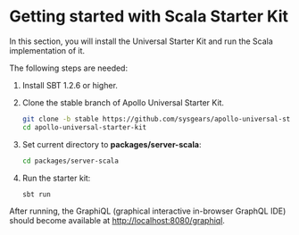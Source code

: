 # Getting started with Scala Starter Kit

In this section, you will install the Universal Starter Kit and run the Scala implementation of it.

The following steps are needed:

1. Install SBT 1.2.6 or higher.
2. Clone the stable branch of Apollo Universal Starter Kit.
   
   ```bash
   git clone -b stable https://github.com/sysgears/apollo-universal-starter-kit.git
   cd apollo-universal-starter-kit
   ```
3. Set current directory to **packages/server-scala**: 

    ```bash
    cd packages/server-scala
    ```
4. Run the starter kit:

     ```bash
     sbt run
     ```

After running, the GraphiQL (graphical interactive in-browser GraphQL IDE) should become available at [http://localhost:8080/graphiql].

[http://localhost:8080/graphiql]: http://localhost:8080/graphiql